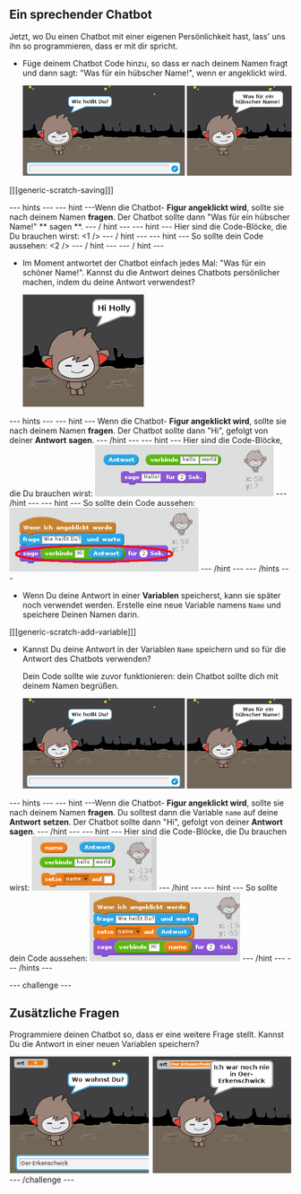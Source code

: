 ## Ein sprechender Chatbot

Jetzt, wo Du einen Chatbot mit einer eigenen Persönlichkeit hast, lass' uns ihn so programmieren, dass er mit dir spricht.

+ Füge deinem Chatbot Code hinzu, so dass er nach deinem Namen fragt und dann sagt: "Was für ein hübscher Name!", wenn er angeklickt wird.
    
    ![Testing a ChatBot response](images/chatbot-ask-test.png)

[[[generic-scratch-saving]]]

\--- hints \--- \--- hint \---Wenn die Chatbot- **Figur angeklickt wird**, sollte sie nach deinem Namen **fragen**. Der Chatbot sollte dann "Was für ein hübscher Name!" ** sagen **. \--- / hint \--- \--- hint \--- Hier sind die Code-Blöcke, die Du brauchen wirst: <1 /> \--- / hint \--- \--- hint \--- So sollte dein Code aussehen: <2 /> \--- / hint \--- \--- / hint \---

+ Im Moment antwortet der Chatbot einfach jedes Mal: "Was für ein schöner Name!". Kannst du die Antwort deines Chatbots persönlicher machen, indem du deine Antwort verwendest?
    
    ![Testing a personalised reply](images/chatbot-answer-test.png)

\--- hints \--- \--- hint \--- Wenn die Chatbot- **Figur angeklickt wird**, sollte sie nach deinem Namen **fragen**. Der Chatbot sollte dann "Hi", gefolgt von deiner **Antwort** **sagen**. \--- /hint \--- \--- hint \--- Hier sind die Code-Blöcke, die Du brauchen wirst: ![Blocks for a personalised reply](images/chatbot-answer-blocks.png) \--- /hint \--- \--- hint \--- So sollte dein Code aussehen: ![Code for a personalised reply](images/chatbot-answer-code.png) \--- /hint \--- \--- /hints \---

+ Wenn Du deine Antwort in einer **Variablen** speicherst, kann sie später noch verwendet werden. Erstelle eine neue Variable namens `Name` und speichere Deinen Namen darin.

[[[generic-scratch-add-variable]]]

+ Kannst Du deine Antwort in der Variablen `Name` speichern und so für die Antwort des Chatbots verwenden?
    
    Dein Code sollte wie zuvor funktionieren: dein Chatbot sollte dich mit deinem Namen begrüßen.
    
    ![Testing a 'name' variable](images/chatbot-ask-test.png)

\--- hints \--- \--- hint \---Wenn die Chatbot- **Figur angeklickt wird**, sollte sie nach deinem Namen **fragen**. Du solltest dann die Variable `name` auf deine **Antwort** **setzen**. Der Chatbot sollte dann "Hi", gefolgt von deiner **Antwort** **sagen**. \--- /hint \--- \--- hint \--- Hier sind die Code-Blöcke, die Du brauchen wirst: ![Blocks for a 'name' variable](images/chatbot-variable-blocks.png) \--- /hint \--- \--- hint \--- So sollte dein Code aussehen: ![Code for a 'name' variable](images/chatbot-variable-code.png) \--- /hint \--- \--- /hints \---

\--- challenge \---

## Zusätzliche Fragen

Programmiere deinen Chatbot so, dass er eine weitere Frage stellt. Kannst Du die Antwort in einer neuen Variablen speichern?

![More questions](images/chatbot-question.png) \--- /challenge \---